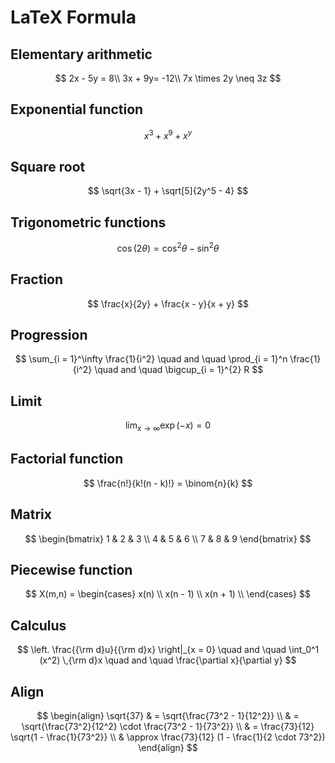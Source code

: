 # LaTeX Formula

## Elementary arithmetic

$$
2x - 5y = 8\\
3x + 9y= -12\\
7x \times 2y \neq 3z
$$

## Exponential function

$$
x^3 + x^9 + x^y
$$

## Square root

$$
\sqrt{3x - 1} + \sqrt[5]{2y^5 - 4}
$$

## Trigonometric functions

$$
\cos(2\theta) = \cos^2 \theta - \sin^2 \theta
$$

## Fraction

$$
\frac{x}{2y} + \frac{x - y}{x + y}
$$

## Progression

$$
\sum_{i = 1}^\infty \frac{1}{i^2} \quad and \quad
\prod_{i = 1}^n \frac{1}{i^2} \quad and \quad
\bigcup_{i = 1}^{2} R
$$

## Limit

$$
\lim_{x \to \infty} \exp(-x) = 0
$$

## Factorial function

$$
\frac{n!}{k!(n - k)!} = \binom{n}{k}
$$

## Matrix

$$
\begin{bmatrix}
    1 & 2 & 3 \\
    4 & 5 & 6 \\
    7 & 8 & 9
\end{bmatrix}
$$

## Piecewise function

$$
X(m,n) =
\begin{cases}
    x(n) \\
    x(n - 1) \\
    x(n + 1) \\
\end{cases}
$$

## Calculus

$$
\left. \frac{{\rm d}u}{{\rm d}x} \right|_{x = 0} \quad and \quad
\int_0^1 (x^2) \,{\rm d}x \quad and \quad
\frac{\partial x}{\partial y}
$$

## Align

$$
\begin{align}
    \sqrt{37} & = \sqrt{\frac{73^2 - 1}{12^2}} \\
    & = \sqrt{\frac{73^2}{12^2} \cdot \frac{73^2 - 1}{73^2}} \\
    & = \frac{73}{12} \sqrt{1 - \frac{1}{73^2}} \\
    & \approx \frac{73}{12} (1 - \frac{1}{2 \cdot 73^2})
\end{align}
$$
